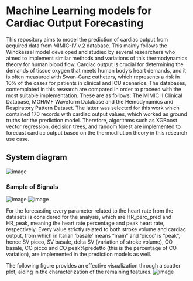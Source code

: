 # Machine Learning models for Cardiac Output Forecasting
This repository aims to model the prediction of cardiac output from acquired data from MIMIC-IV v.2 database. This mainly follows the Windkessel model developed and studied by several researchers who aimed to implement similar methods and variations of this thermodynamics theory for human blood flow. Cardiac output is crucial for determining the demands of tissue oxygen that meets human body’s heart demands, and it is often measured with Swan-Ganz catheters, which represents a risk in 10% of the cases for patients in clinical and ICU scenarios. The databases, contemplated in this research are compared in order to proceed with the most suitable implementation. These are as follows: The MIMIC II Clinical Database, MGH/MF Waveform Database and the Hemodynamics and Respiratory Pattern Dataset. The latter was selected for this work which contained 170 records with cardiac output values, which worked as ground truths for the prediction model. Therefore, algorithms such as XGBoost vector regression, decision trees, and random forest are implemented to forecast cardiac output based on the thermodilution theory in this research use case.

## System diagram
![image](https://github.com/kamilah2520/cardiac-output-model/assets/72052638/4fc16d72-290f-4889-9b30-b9e6d8ae8d27)

### Sample of Signals
![image](https://github.com/kamilah2520/cardiac-output-model/assets/72052638/020540ca-fda0-4649-acec-bb89f8988b90)
![image](https://github.com/kamilah2520/cardiac-output-model/assets/72052638/a0e14123-7c6c-4e69-bcfe-35417b25d3cc)



For the forecasting every parameter related to the heart rate from the datasets is considered for the analysis, which are HR_perc_pred and HR_peak, meaning the heart rate percentage and peak heart rate, respectively. Every value strictly related to both stroke volume and cardiac output, from which in Italian ‘basale’ means “main” and ‘picco’ is “peak”, hence SV picco, SV basale, delta SV (variation of stroke volume), CO basale, CO picco and CO peak%predetto (this is the percentage of CO variation), are implemented in the prediction models as well. 

The following figure provides an effective visualization through a scatter plot, aiding in the characterization of the remaining features.
![image](https://github.com/kamilah2520/cardiac-output-model/assets/72052638/e84bae58-6e31-4ba1-a5da-04a60b6a8168)
